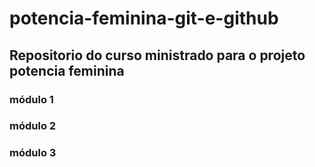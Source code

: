 # potencia-feminina-git-e-github

## Repositorio do curso ministrado para o projeto potencia feminina 


### módulo 1
### módulo 2
### módulo 3


